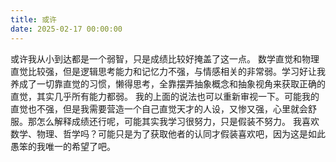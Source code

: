 ```yaml
---
title: 或许
date: 2025-02-17 00:00:00
---
```

或许我从小到达都是一个弱智，只是成绩比较好掩盖了这一点。
数学直觉和物理直觉比较强，但是逻辑思考能力和记忆力不强，与情感相关的非常弱。学习好让我养成了一切靠直觉的习惯，懒得思考，全靠摆弄抽象概念和抽象视角来获取正确的直觉，其实几乎所有能力都弱。
我的上面的说法也可以重新审视一下。可能我的直觉也不强，但是我需要营造一个自己直觉天才的人设，又惨又强，心里就会舒服。那怎么解释成绩还行呢，可能其实我学习很努力，只是假装不努力。
我喜欢数学、物理、哲学吗？可能只是为了获取他者的认同才假装喜欢吧，因为这是如此愚笨的我唯一的希望了吧。